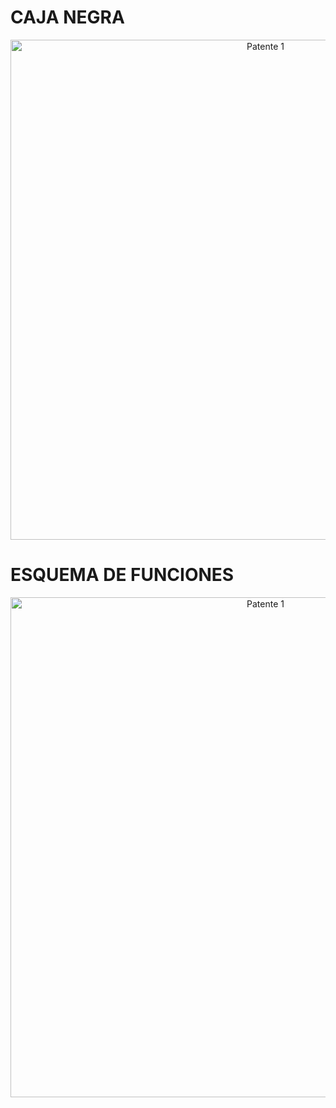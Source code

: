 # CAJA NEGRA 

<p align="center">
  <img src="https://i.postimg.cc/x8pv0jSn/Caja-negra.jpg)](https://postimg.cc/30p41TRc)" alt="Patente 1" width="800px" />
</p>



# ESQUEMA DE FUNCIONES

<p align="center">
  <img src="https://i.postimg.cc/tCtWzfvx/Presentaci-n-de-Gr-ficos-B-sicos-de-la-Empresa-Minimalista-Azul-y-Magenta.jpg)](https://postimg.cc/3dNk8LT8)" alt="Patente 1" width="800px" />
</p>



